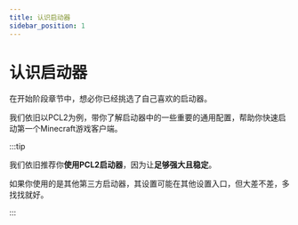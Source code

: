 ```yaml
---
title: 认识启动器
sidebar_position: 1
---
```


# 认识启动器

在开始阶段章节中，想必你已经挑选了自己喜欢的启动器。

我们依旧以PCL2为例，带你了解启动器中的一些重要的通用配置，帮助你快速启动第一个Minecraft游戏客户端。

:::tip

我们依旧推荐你**使用PCL2启动器**，因为让**足够强大且稳定**。

如果你使用的是其他第三方启动器，其设置可能在其他设置入口，但大差不差，多找找就好。

:::
